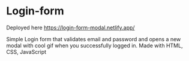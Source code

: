 # Login-form

Deployed here https://login-form-modal.netlify.app/

Simple Login form that validates email and password and opens a new modal with cool gif when you successfully logged in.
Made with HTML, CSS, JavaScript


